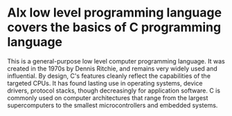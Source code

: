 # Alx low level programming language covers the basics of C programming language
This is a general-purpose low level computer programming language.
It was created in the 1970s by Dennis Ritchie, and remains very widely used and influential. 
By design, C's features cleanly reflect the capabilities of the targeted CPUs.
It has found lasting use in operating systems, device drivers, protocol stacks, though decreasingly for application software.
C is commonly used on computer architectures that range from the largest supercomputers to the smallest microcontrollers and embedded systems.
